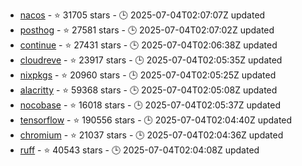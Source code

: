 - [nacos](https://github.com/alibaba/nacos) - ⭐ 31705 stars - 🕒 2025-07-04T02:07:07Z updated
- [posthog](https://github.com/PostHog/posthog) - ⭐ 27581 stars - 🕒 2025-07-04T02:07:02Z updated
- [continue](https://github.com/continuedev/continue) - ⭐ 27431 stars - 🕒 2025-07-04T02:06:38Z updated
- [cloudreve](https://github.com/cloudreve/cloudreve) - ⭐ 23917 stars - 🕒 2025-07-04T02:05:35Z updated
- [nixpkgs](https://github.com/NixOS/nixpkgs) - ⭐ 20960 stars - 🕒 2025-07-04T02:05:25Z updated
- [alacritty](https://github.com/alacritty/alacritty) - ⭐ 59368 stars - 🕒 2025-07-04T02:05:08Z updated
- [nocobase](https://github.com/nocobase/nocobase) - ⭐ 16018 stars - 🕒 2025-07-04T02:05:37Z updated
- [tensorflow](https://github.com/tensorflow/tensorflow) - ⭐ 190556 stars - 🕒 2025-07-04T02:04:40Z updated
- [chromium](https://github.com/chromium/chromium) - ⭐ 21037 stars - 🕒 2025-07-04T02:04:36Z updated
- [ruff](https://github.com/astral-sh/ruff) - ⭐ 40543 stars - 🕒 2025-07-04T02:04:08Z updated
